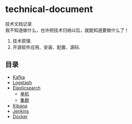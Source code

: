 # technical-document

技术文档记录<br/>
我不知道做什么，也许把技术归纳以后，就能知道要做什么了！<br/>
1. 技术原理.
2. 开源软件应用、安装、配置、源码.

## 目录

* [Kafka](kafka/kafka.md)
* [Logstash](logstash.md) 
* [Elasticsearch](elasticsearch/es.md)
  * [单机](elasticsearch/es-local.md)
  * [集群](elasticsearch/es-cluster.md)
* [Kibana](kibana.md)
* [Jenkins](jenkins/install.md)
* [Docker](docker/install.md)